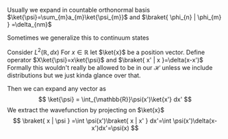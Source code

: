 Usually we expand in countable orthonormal basis $\ket{\psi}=\sum_{m}a_{m}\ket{\psi_{m}}$ and $\braket{ \phi_{n} | \phi_{m} } =\delta_{nm}$

Sometimes we generalize this to continuum states

Consider $L^2(\mathbb{R},dx)$
For $x\in \mathbb{R}$ let $\ket{x}$ be a position vector.
Define operator $X\ket{\psi}=x\ket{\psi}$ and $\braket{ x' | x }=\delta(x-x')$
Formally this wouldn't really be allowed to be in our $\mathcal{H}$ unless we include distributions but we just kinda glance over that.

Then we can expand any vector as
$$
\ket{\psi} = \int_{\mathbb{R}}\psi(x')\ket{x'} dx'
$$
We extract the wavefunction by projecting on $\ket{x}$
$$
\braket{ x | \psi } =\int \psi(x')\braket{ x | x' } dx'=\int \psi(x')\delta(x-x')dx'=\psi(x)
$$

